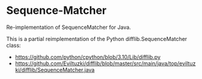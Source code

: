 # Sequence-Matcher
Re-implementation of SequenceMatcher for Java.

This is a partial reimplementation of the Python difflib.SequenceMatcher class:
- https://github.com/python/cpython/blob/3.10/Lib/difflib.py
- https://github.com/Eviltuzki/difflib/blob/master/src/main/java/top/eviltuzki/difflib/SequenceMatcher.java
